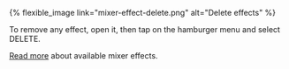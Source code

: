 ---
---

{% flexible_image link="mixer-effect-delete.png" alt="Delete effects" %}

To remove any effect, open it, then tap on the hamburger menu and select DELETE.

[Read more](./9-effects.html#92-mixer-effects) about available mixer effects.
